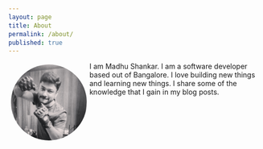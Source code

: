 ```yaml
---
layout: page
title: About
permalink: /about/
published: true
---
```

<style>
.img-circle {
    border-radius: 50%;
    float: left;
    margin-top: 5px;
    margin-bottom: 5px;
    margin-right: 5px;
    margin-left: 5px;
}
</style>

<img class="img-circle" src="/images/punch.jpeg" width="30%"> I am Madhu Shankar. I am a software developer based out of Bangalore. I love building new things and learning new things. I share some of the knowledge that I gain in my blog posts.
